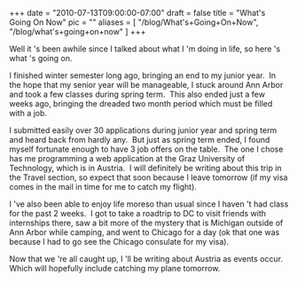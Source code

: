
+++
date = "2010-07-13T09:00:00-07:00"
draft = false
title = "What's Going On Now"
pic = ""
aliases = [
  "/blog/What's+Going+On+Now",
  "/blog/what's+going+on+now"
]
+++

<p><style type="text/css">p { margin-bottom: 0.08in; }</style></p> <p>Well it 's been awhile since I talked about what I 'm doing in life, so here 's what 's going on.</p> <p>I finished winter semester long ago, bringing an end to my junior year.&nbsp; In the hope that my senior year will be manageable, I&nbsp;stuck around Ann Arbor and took a few classes during spring term.&nbsp; This also ended just a few weeks ago, bringing the dreaded two month period which must be filled with a job.</p> <p>I submitted easily over 30 applications during junior year and spring term and heard back from hardly any.&nbsp; But just as spring term ended, I&nbsp;found myself fortunate enough to have 3 job offers on the table.&nbsp; The one I&nbsp;chose has me programming a web application at the Graz University of Technology, which is in Austria. &nbsp;I will definitely be writing about this trip in the Travel section, so expect that soon because I&nbsp;leave tomorrow (if my visa comes in the mail in time for me to catch my flight).</p> <p>I 've also been able to enjoy life moreso than usual since I haven 't had class for the past 2 weeks.&nbsp; I got to take a roadtrip to DC to visit friends with internships there, saw a bit more of the mystery that is Michigan outside of Ann Arbor while camping, and went to Chicago for a day (ok that one was because I&nbsp;had to go see the Chicago consulate for my visa).</p> <p>Now that we 're all caught up, I 'll be writing about Austria as events occur.&nbsp; Which will hopefully include catching my plane tomorrow.</p> <p>&nbsp;</p>